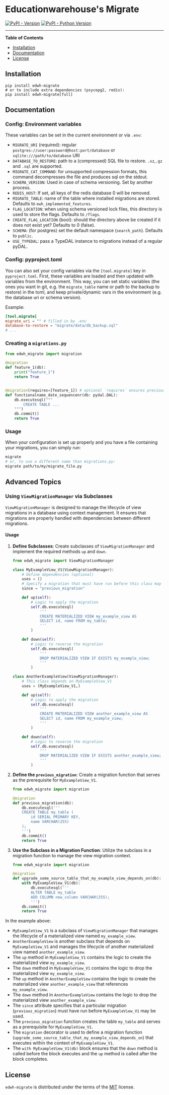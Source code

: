 # Educationwarehouse's Migrate

[![PyPI - Version](https://img.shields.io/pypi/v/edwh-migrate.svg)](https://pypi.org/project/edwh-migrate)
[![PyPI - Python Version](https://img.shields.io/pypi/pyversions/edwh-migrate.svg)](https://pypi.org/project/edwh-migrate)

-----

**Table of Contents**

- [Installation](#installation)
- [Documentation](#documentation)
- [License](#license)

## Installation

```console
pip install edwh-migrate
# or to include extra dependencies (psycopg2, redis):
pip install edwh-migrate[full]
```

## Documentation

### Config: Environment variables

These variables can be set in the current environment or via `.env`:

* `MIGRATE_URI` (required): regular `postgres://user:password@host:port/database` or `sqlite:///path/to/database` URI
* `DATABASE_TO_RESTORE`: path to a (compressed) SQL file to restore. `.xz`,`.gz` and `.sql` are supported.
* `MIGRATE_CAT_COMMAND`: for unsupported compression formats, this command decompresses the file and produces sql on the
  stdout.
* `SCHEMA_VERSION`: Used in case of schema versioning. Set by another process.
* `REDIS_HOST`: If set, all keys of the redis database 0 will be removed.
* `MIGRATE_TABLE`: name of the table where installed migrations are stored. Defaults to `ewh_implemented_features`. 
* `FLAG_LOCATION`: when using schema versioned lock files, this directory is used to store the flags. Defaults to `/flags`.
* `CREATE_FLAG_LOCATION` (bool): should the directory above be created if it does not exist yet? Defaults to 0 (false). 
* `SCHEMA`: (for postgres) set the default namespace (`search_path`). Defaults to `public`.
* `USE_TYPEDAL`: pass a TypeDAL instance to migrations instead of a regular pyDAL.

### Config: pyproject.toml

You can also set your config variables via the `[tool.migrate]` key in `pyproject.toml`.
First, these variables are loaded and then updated with variables from the environment.
This way, you can set static variables (the ones you want in git, e.g. the `migrate_table` name or path to the backup to
restore) in the toml, and keep private/dynamic vars in the environment (e.g. the database uri or schema version).

Example:

```toml
[tool.migrate]
migrate_uri = "" # filled in by .env
database-to-restore = "migrate/data/db_backup.sql"
# ...
```

### Creating a `migrations.py`

```python
from edwh_migrate import migration

@migration
def feature_1(db):
    print("feature_1")
    return True


@migration(requires=[feature_1]) # optional `requires` ensures previous migration(s) are installed
def functionalname_date_sequencenr(db: pydal.DAL):
    db.executesql("""
        CREATE TABLE ...
    """)
    db.commit()
    return True

```

### Usage

When your configuration is set up properly and you have a file containing your migrations, you can simply run:

```bash
migrate
# or, to use a different name than migrations.py:
migrate path/to/my/migrate_file.py
```

## Advanced Topics

### Using `ViewMigrationManager` via Subclasses

`ViewMigrationManager` is designed to manage the lifecycle of view migrations in a database using context management. It ensures that migrations are properly handled with dependencies between different migrations.

#### Usage

1. **Define Subclasses**: Create subclasses of `ViewMigrationManager` and implement the required methods `up` and `down`.

    ```python
    from edwh_migrate import ViewMigrationManager

    class MyExampleView_V1(ViewMigrationManager):
        # Define dependencies (optional)
        uses = ()
        # Specify a migration that must have run before this class may be used
        since = "previous_migration"

        def up(self):
            # Logic to apply the migration
            self.db.executesql(
                '''
                CREATE MATERIALIZED VIEW my_example_view AS
                SELECT id, name FROM my_table;
                '''
            )

        def down(self):
            # Logic to reverse the migration
            self.db.executesql(
                '''
                DROP MATERIALIZED VIEW IF EXISTS my_example_view;
                '''
            )

    class AnotherExampleView(ViewMigrationManager):
        # This class depends on MyExampleView_V1
        uses = (MyExampleView_V1,)

        def up(self):
            # Logic to apply the migration
            self.db.executesql(
                '''
                CREATE MATERIALIZED VIEW another_example_view AS
                SELECT id, name FROM my_example_view;
                '''
            )

        def down(self):
            # Logic to reverse the migration
            self.db.executesql(
                '''
                DROP MATERIALIZED VIEW IF EXISTS another_example_view;
                '''
            )
    ```

2. **Define the `previous_migration`**: Create a migration function that serves as the prerequisite for `MyExampleView_V1`.

    ```python
    from edwh_migrate import migration

    @migration
    def previous_migration(db):
        db.executesql('''
        CREATE TABLE my_table (
            id SERIAL PRIMARY KEY,
            name VARCHAR(255)
        );
        ''')
        db.commit()
        return True
    ```

3. **Use the Subclass in a Migration Function**: Utilize the subclass in a migration function to manage the view migration context.

    ```python
    from edwh_migrate import migration

    @migration
    def upgrade_some_source_table_that_my_example_view_depends_on(db):
        with MyExampleView_V1(db):
            db.executesql('''
            ALTER TABLE my_table
            ADD COLUMN new_column VARCHAR(255);
            ''')
        db.commit()
        return True
    ```

In the example above:
- `MyExampleView_V1` is a subclass of `ViewMigrationManager` that manages the lifecycle of a materialized view named `my_example_view`.
- `AnotherExampleView` is another subclass that depends on `MyExampleView_V1` and manages the lifecycle of another materialized view named `another_example_view`.
- The `up` method in `MyExampleView_V1` contains the logic to create the materialized view `my_example_view`.
- The `down` method in `MyExampleView_V1` contains the logic to drop the materialized view `my_example_view`.
- The `up` method in `AnotherExampleView` contains the logic to create the materialized view `another_example_view` that references `my_example_view`.
- The `down` method in `AnotherExampleView` contains the logic to drop the materialized view `another_example_view`.
- The `since` attribute specifies that a particular migration (`previous_migration`) must have run before `MyExampleView_V1` may be used.
- The `previous_migration` function creates the table `my_table` and serves as a prerequisite for `MyExampleView_V1`.
- The `migration` decorator is used to define a migration function (`upgrade_some_source_table_that_my_example_view_depends_on`) that executes within the context of `MyExampleView_V1`.
- The `with MyExampleView_V1(db)` block ensures that the `down` method is called before the block executes and the `up` method is called after the block completes.

## License

`edwh-migrate` is distributed under the terms of the [MIT](https://spdx.org/licenses/MIT.html) license.
